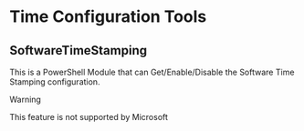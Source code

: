 # Time Configuration Tools

## SoftwareTimeStamping

This is a PowerShell Module that can Get/Enable/Disable the Software Time Stamping configuration.

> [!WARNING]
> This feature is not supported by Microsoft
